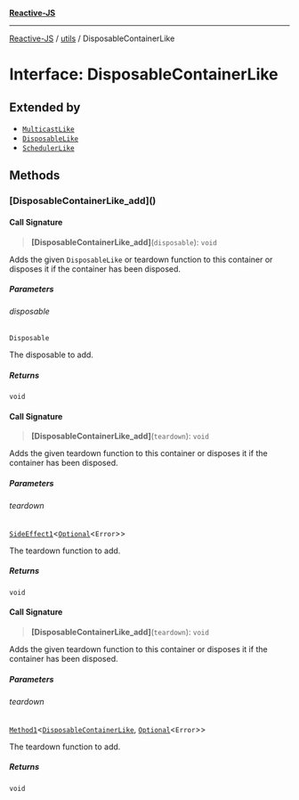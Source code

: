 [**Reactive-JS**](../../README.md)

***

[Reactive-JS](../../README.md) / [utils](../README.md) / DisposableContainerLike

# Interface: DisposableContainerLike

## Extended by

- [`MulticastLike`](../../computations/interfaces/MulticastLike.md)
- [`DisposableLike`](DisposableLike.md)
- [`SchedulerLike`](SchedulerLike.md)

## Methods

### \[DisposableContainerLike\_add\]()

#### Call Signature

> **\[DisposableContainerLike\_add\]**(`disposable`): `void`

Adds the given `DisposableLike` or teardown function to this container or disposes it if the container has been disposed.

##### Parameters

###### disposable

`Disposable`

The disposable to add.

##### Returns

`void`

#### Call Signature

> **\[DisposableContainerLike\_add\]**(`teardown`): `void`

Adds the given teardown function to this container or disposes it if the container has been disposed.

##### Parameters

###### teardown

[`SideEffect1`](../../functions/type-aliases/SideEffect1.md)\<[`Optional`](../../functions/type-aliases/Optional.md)\<`Error`\>\>

The teardown function to add.

##### Returns

`void`

#### Call Signature

> **\[DisposableContainerLike\_add\]**(`teardown`): `void`

Adds the given teardown function to this container or disposes it if the container has been disposed.

##### Parameters

###### teardown

[`Method1`](../../functions/type-aliases/Method1.md)\<[`DisposableContainerLike`](DisposableContainerLike.md), [`Optional`](../../functions/type-aliases/Optional.md)\<`Error`\>\>

The teardown function to add.

##### Returns

`void`
